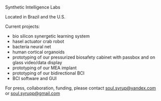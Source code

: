 Synthetic Intelligence Labs

Located in Brazil and the U.S.

Current projects:
- bio silicon synergetic learning system
- hasel actuator crab robot
- bacteria neural net
- human cortical organoids
- prototyping of our pressurized biosafety cabinet with passbox and on glass video/data display
- prototyping of our MEA implant
- prototyping of our bidirectional BCI
- BCI software and GUI

For press, collaboration, funding, please contact soul.syrup@yandex.com or soul.syrupp@gmail.com
